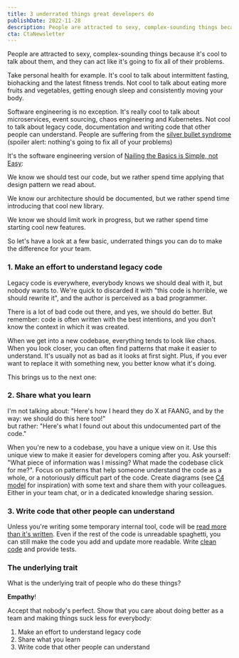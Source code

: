 ```yaml
---
title: 3 underrated things great developers do
publishDate: 2022-11-28
description: People are attracted to sexy, complex-sounding things because it's cool to talk about them, and they can act like it's going to fix all of their problems....
cta: CtaNewsletter
---
```


People are attracted to sexy, complex-sounding things because it's cool to talk about them, and they can act like it's going to fix all of their problems.

Take personal health for example. It's cool to talk about intermittent fasting, biohacking and the latest fitness trends. Not cool to talk about eating more fruits and vegetables, getting enough sleep and consistently moving your body.

Software engineering is no exception. It's really cool to talk about microservices, event sourcing, chaos engineering and Kubernetes. Not cool to talk about legacy code, documentation and writing code that other people can understand. People are suffering from the [silver bullet syndrome](https://www.youtube.com/watch?v=3wyd6J3yjcs) (spoiler alert: nothing's going to fix all of your problems)

It's the software engineering version of [Nailing the Basics is Simple, not Easy](https://thegrowtheq.com/nailing-the-basics-is-simple-not-easy-the-growth-equation-manifesto/):

We know we should test our code, but we rather spend time applying that design pattern we read about.

We know our architecture should be documented, but we rather spend time introducing that cool new library.

We know we should limit work in progress, but we rather spend time starting cool new features.

So let's have a look at a few basic, underrated things you can do to make the difference for your team.

### 1. Make an effort to understand legacy code

Legacy code is everywhere, everybody knows we should deal with it, but nobody wants to. We're quick to discarded it with "this code is horrible, we should rewrite it", and the author is perceived as a bad programmer.

There is a lot of bad code out there, and yes, we should do better. But remember: code is often written with the best intentions, and you don't know the context in which it was created.

When we get into a new codebase, everything tends to look like chaos. When you look closer, you can often find patterns that make it easier to understand. It's usually not as bad as it looks at first sight. Plus, if you ever want to replace it with something new, you better know what it's doing.

This brings us to the next one:

### 2. Share what you learn

I'm not talking about: "Here's how I heard they do X at FAANG, and by the way: we should do this here too!"  
but rather: "Here's what I found out about this undocumented part of the code."

When you're new to a codebase, you have a unique view on it. Use this unique view to make it easier for developers coming after you. Ask yourself: "What piece of information was I missing? What made the codebase click for me?". Focus on patterns that help someone understand the code as a whole, or a notoriously difficult part of the code. Create diagrams (see [C4 model](https://en.wikipedia.org/wiki/C4_model) for inspiration) with some text and share them with your colleagues. Either in your team chat, or in a dedicated knowledge sharing session.

### 3. Write code that other people can understand

Unless you're writing some temporary internal tool, code will be [read more than it's written](https://skeptics.stackexchange.com/questions/48560/is-code-read-more-often-than-its-written). Even if the rest of the code is unreadable spaghetti, you can still make the code you add and update more readable. Write [clean code](https://nvnh.io/index.php/2022/07/31/4-tips-to-understand-your-code-4-months-from-now/) and provide tests.


### The underlying trait

What is the underlying trait of people who do these things?

**Empathy**!

Accept that nobody's perfect. Show that you care about doing better as a team and making things suck less for everybody:
1. Make an effort to understand legacy code
2. Share what you learn
3. Write code that other people can understand
